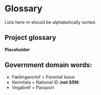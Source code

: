 # Glossary

Lists here-in should be alphabetically sorted.

## Project glossary

**Placeholder**

## Government domain words:

* Fæðingarorlof = Parental leave
* Kennitala = National ID (**not SSN**)
* Vegabréf = Passport
